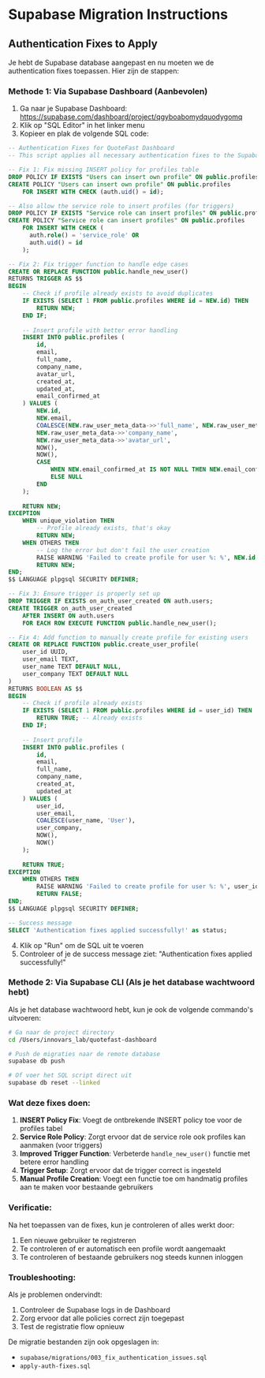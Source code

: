 # Supabase Migration Instructions

## Authentication Fixes to Apply

Je hebt de Supabase database aangepast en nu moeten we de authentication fixes toepassen. Hier zijn de stappen:

### Methode 1: Via Supabase Dashboard (Aanbevolen)

1. Ga naar je Supabase Dashboard: https://supabase.com/dashboard/project/qgyboabomydquodygomq
2. Klik op "SQL Editor" in het linker menu
3. Kopieer en plak de volgende SQL code:

```sql
-- Authentication Fixes for QuoteFast Dashboard
-- This script applies all necessary authentication fixes to the Supabase database

-- Fix 1: Fix missing INSERT policy for profiles table
DROP POLICY IF EXISTS "Users can insert own profile" ON public.profiles;
CREATE POLICY "Users can insert own profile" ON public.profiles
    FOR INSERT WITH CHECK (auth.uid() = id);

-- Also allow the service role to insert profiles (for triggers)
DROP POLICY IF EXISTS "Service role can insert profiles" ON public.profiles;
CREATE POLICY "Service role can insert profiles" ON public.profiles
    FOR INSERT WITH CHECK (
      auth.role() = 'service_role' OR 
      auth.uid() = id
    );

-- Fix 2: Fix trigger function to handle edge cases
CREATE OR REPLACE FUNCTION public.handle_new_user()
RETURNS TRIGGER AS $$
BEGIN
    -- Check if profile already exists to avoid duplicates
    IF EXISTS (SELECT 1 FROM public.profiles WHERE id = NEW.id) THEN
        RETURN NEW;
    END IF;
    
    -- Insert profile with better error handling
    INSERT INTO public.profiles (
        id, 
        email, 
        full_name, 
        company_name, 
        avatar_url, 
        created_at, 
        updated_at,
        email_confirmed_at
    ) VALUES (
        NEW.id,
        NEW.email,
        COALESCE(NEW.raw_user_meta_data->>'full_name', NEW.raw_user_meta_data->>'name', 'User'),
        NEW.raw_user_meta_data->>'company_name',
        NEW.raw_user_meta_data->>'avatar_url',
        NOW(),
        NOW(),
        CASE 
            WHEN NEW.email_confirmed_at IS NOT NULL THEN NEW.email_confirmed_at
            ELSE NULL
        END
    );
    
    RETURN NEW;
EXCEPTION
    WHEN unique_violation THEN
        -- Profile already exists, that's okay
        RETURN NEW;
    WHEN OTHERS THEN
        -- Log the error but don't fail the user creation
        RAISE WARNING 'Failed to create profile for user %: %', NEW.id, SQLERRM;
        RETURN NEW;
END;
$$ LANGUAGE plpgsql SECURITY DEFINER;

-- Fix 3: Ensure trigger is properly set up
DROP TRIGGER IF EXISTS on_auth_user_created ON auth.users;
CREATE TRIGGER on_auth_user_created
    AFTER INSERT ON auth.users
    FOR EACH ROW EXECUTE FUNCTION public.handle_new_user();

-- Fix 4: Add function to manually create profile for existing users
CREATE OR REPLACE FUNCTION public.create_user_profile(
    user_id UUID,
    user_email TEXT,
    user_name TEXT DEFAULT NULL,
    user_company TEXT DEFAULT NULL
)
RETURNS BOOLEAN AS $$
BEGIN
    -- Check if profile already exists
    IF EXISTS (SELECT 1 FROM public.profiles WHERE id = user_id) THEN
        RETURN TRUE; -- Already exists
    END IF;
    
    -- Insert profile
    INSERT INTO public.profiles (
        id, 
        email, 
        full_name, 
        company_name, 
        created_at, 
        updated_at
    ) VALUES (
        user_id,
        user_email,
        COALESCE(user_name, 'User'),
        user_company,
        NOW(),
        NOW()
    );
    
    RETURN TRUE;
EXCEPTION
    WHEN OTHERS THEN
        RAISE WARNING 'Failed to create profile for user %: %', user_id, SQLERRM;
        RETURN FALSE;
END;
$$ LANGUAGE plpgsql SECURITY DEFINER;

-- Success message
SELECT 'Authentication fixes applied successfully!' as status;
```

4. Klik op "Run" om de SQL uit te voeren
5. Controleer of je de success message ziet: "Authentication fixes applied successfully!"

### Methode 2: Via Supabase CLI (Als je het database wachtwoord hebt)

Als je het database wachtwoord hebt, kun je ook de volgende commando's uitvoeren:

```bash
# Ga naar de project directory
cd /Users/innovars_lab/quotefast-dashboard

# Push de migraties naar de remote database
supabase db push

# Of voer het SQL script direct uit
supabase db reset --linked
```

### Wat deze fixes doen:

1. **INSERT Policy Fix**: Voegt de ontbrekende INSERT policy toe voor de profiles tabel
2. **Service Role Policy**: Zorgt ervoor dat de service role ook profiles kan aanmaken (voor triggers)
3. **Improved Trigger Function**: Verbeterde `handle_new_user()` functie met betere error handling
4. **Trigger Setup**: Zorgt ervoor dat de trigger correct is ingesteld
5. **Manual Profile Creation**: Voegt een functie toe om handmatig profiles aan te maken voor bestaande gebruikers

### Verificatie:

Na het toepassen van de fixes, kun je controleren of alles werkt door:

1. Een nieuwe gebruiker te registreren
2. Te controleren of er automatisch een profile wordt aangemaakt
3. Te controleren of bestaande gebruikers nog steeds kunnen inloggen

### Troubleshooting:

Als je problemen ondervindt:

1. Controleer de Supabase logs in de Dashboard
2. Zorg ervoor dat alle policies correct zijn toegepast
3. Test de registratie flow opnieuw

De migratie bestanden zijn ook opgeslagen in:
- `supabase/migrations/003_fix_authentication_issues.sql`
- `apply-auth-fixes.sql`

